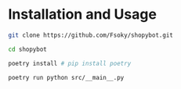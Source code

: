 # Installation and Usage

```bash
git clone https://github.com/Fsoky/shopybot.git
```
```bash
cd shopybot
```
```bash
poetry install # pip install poetry
```
```bash
poetry run python src/__main__.py
```